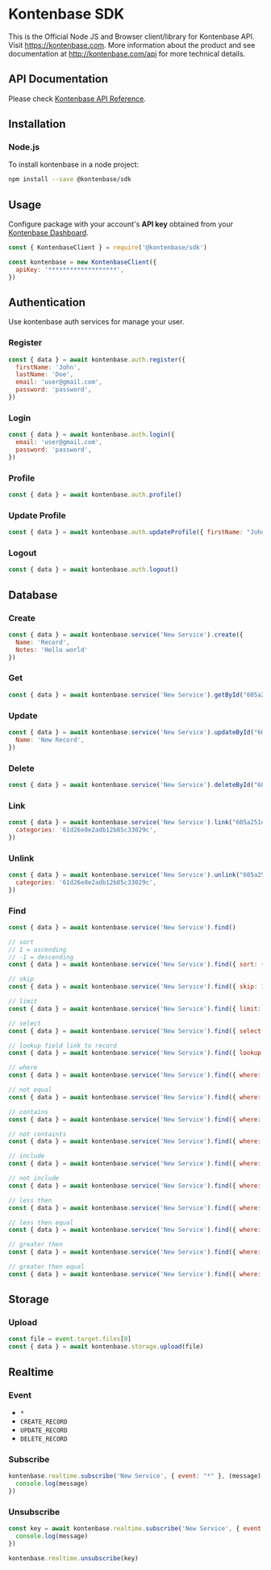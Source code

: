 # Kontenbase SDK

This is the Official Node JS and Browser client/library for Kontenbase API. Visit https://kontenbase.com. More information about the product and see documentation at http://kontenbase.com/api for more technical details.

## API Documentation

Please check [Kontenbase API Reference](http:/kontenbase.com/api).

## Installation

### Node.js

To install kontenbase in a node project:

```bash
npm install --save @kontenbase/sdk
```


## Usage

Configure package with your account's **API key** obtained from your [Kontenbase Dashboard](https://kontenbase.com).

```js
const { KontenbaseClient } = require('@kontenbase/sdk')

const kontenbase = new KontenbaseClient({
  apiKey: '*******************',
})
```

## Authentication

Use kontenbase auth services for manage your user.

### Register

```js
const { data } = await kontenbase.auth.register({
  firstName: 'John',
  lastName: 'Doe',
  email: 'user@gmail.com',
  password: 'password',
})
```

### Login

```js
const { data } = await kontenbase.auth.login({
  email: 'user@gmail.com',
  password: 'password',
})
```

### Profile

```js
const { data } = await kontenbase.auth.profile()
```

### Update Profile

```js
const { data } = await kontenbase.auth.updateProfile({ firstName: "John" })
```

### Logout

```js
const { data } = await kontenbase.auth.logout()
```

## Database 

### Create
```js
const { data } = await kontenbase.service('New Service').create({
  Name: 'Record',
  Notes: 'Hello world'
})
```

### Get
```js
const { data } = await kontenbase.service('New Service').getById("605a251d7b8678bf6811k3b1")
```

### Update
```js
const { data } = await kontenbase.service('New Service').updateById("605a251d7b8678bf6811k3b1", {
  Name: 'New Record',
})
```

### Delete
```js
const { data } = await kontenbase.service('New Service').deleteById("605a251d7b8678bf6811k3b1")
```

### Link
```js
const { data } = await kontenbase.service('New Service').link("605a251d7b8678bf6811k3b1", {
  categories: '61d26e8e2adb12b85c33029c',
})
```

### Unlink
```js
const { data } = await kontenbase.service('New Service').unlink("605a251d7b8678bf6811k3b1", {
  categories: '61d26e8e2adb12b85c33029c',
})
```

### Find
```js
const { data } = await kontenbase.service('New Service').find()
```

```js
// sort
// 1 = ascending
// -1 = descending
const { data } = await kontenbase.service('New Service').find({ sort: { name: 1 } })
```

```js
// skip
const { data } = await kontenbase.service('New Service').find({ skip: 10 })
```

```js
// limit
const { data } = await kontenbase.service('New Service').find({ limit: 10 })
```

```js
// select
const { data } = await kontenbase.service('New Service').find({ select: ['name'] })
```

```js
// lookup field link to record
const { data } = await kontenbase.service('New Service').find({ lookup: ['categories'] })
```

```js
// where
const { data } = await kontenbase.service('New Service').find({ where: { name: 'John'} })
```

```js
// not equal
const { data } = await kontenbase.service('New Service').find({ where: { name: { $ne: 'John' } } })
```

```js
// contains
const { data } = await kontenbase.service('New Service').find({ where: { name: { $contains: 'John' } } })
```

```js
// not containts
const { data } = await kontenbase.service('New Service').find({ where: { name: { $notContains: 'John' } } })
```

```js
// include
const { data } = await kontenbase.service('New Service').find({ where: { name: { $in: ['John'] } } })
```

```js
// not include
const { data } = await kontenbase.service('New Service').find({ where: { name: { $nin: ['John'] } } })
```

```js
// less then
const { data } = await kontenbase.service('New Service').find({ where: { total: { $lt: 10 } } })
```

```js
// less then equal
const { data } = await kontenbase.service('New Service').find({ where: { total: { $lte: 10 } } })
```

```js
// greater then
const { data } = await kontenbase.service('New Service').find({ where: { total: { $gt: 10 } } })
```

```js
// greater then equal
const { data } = await kontenbase.service('New Service').find({ where: { total: { $gte: 10 } } })
```

## Storage
### Upload
```js
const file = event.target.files[0]
const { data } = await kontenbase.storage.upload(file)
```

## Realtime
### Event
- `*`
- `CREATE_RECORD`
- `UPDATE_RECORD`
- `DELETE_RECORD`
### Subscribe
```js
kontenbase.realtime.subscribe('New Service', { event: "*" }, (message) => {
  console.log(message)
})
```

### Unsubscribe
```js
const key = await kontenbase.realtime.subscribe('New Service', { event: "*" } , (message) => {
  console.log(message)
})

kontenbase.realtime.unsubscribe(key)
```